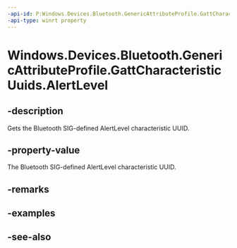 ```yaml
---
-api-id: P:Windows.Devices.Bluetooth.GenericAttributeProfile.GattCharacteristicUuids.AlertLevel
-api-type: winrt property
---
```


<!-- Property syntax
public System.Guid AlertLevel { get; }
-->

# Windows.Devices.Bluetooth.GenericAttributeProfile.GattCharacteristicUuids.AlertLevel

## -description
Gets the Bluetooth SIG-defined AlertLevel characteristic UUID.

## -property-value
The Bluetooth SIG-defined AlertLevel characteristic UUID.

## -remarks

## -examples

## -see-also
